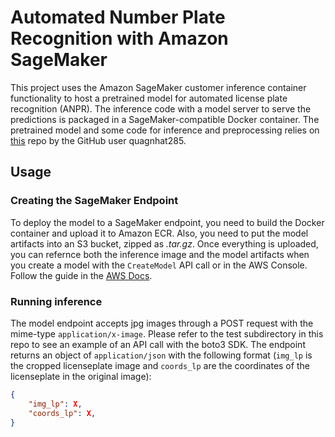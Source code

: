 # Automated Number Plate Recognition with Amazon SageMaker

This project uses the Amazon SageMaker customer inference container functionality to host a 
pretrained model for automated license plate recognition (ANPR). The inference code with a 
model server to serve the predictions is packaged in a SageMaker-compatible Docker container.
The pretrained model and some code for inference and preprocessing relies on [this](https://github.com/quangnhat185/Plate_detect_and_recognize) repo by the
GitHub user quagnhat285.

## Usage

### Creating the SageMaker Endpoint

To deploy the model to a SageMaker endpoint, you need to build the Docker container and upload it
to Amazon ECR. Also, you need to put the model artifacts into an S3 bucket, zipped as *.tar.gz*. 
Once everything is uploaded, you can refernce both the inference image and the model artifacts 
when you create a model with the `CreateModel` API call or in the AWS Console. Follow the guide 
in the [AWS Docs](https://docs.aws.amazon.com/sagemaker/latest/dg/deploy-model.html).

### Running inference

The model endpoint accepts jpg images through a POST request with the mime-type `application/x-image`. Please refer
to the test subdirectory in this repo to see an example of an API call with the boto3 SDK. The endpoint returns an object
of `application/json` with the following format (`img_lp` is the cropped licenseplate image and `coords_lp` are the coordinates of the licenseplate
in the original image):
```json
{
    "img_lp": X,
    "coords_lp": X, 
}
```